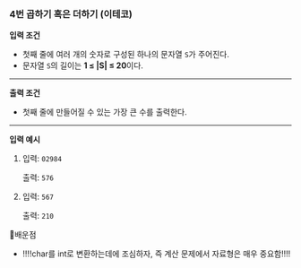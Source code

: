 ### 4번 곱하기 혹은 더하기 (이테코)

 **입력 조건**

- 첫째 줄에 여러 개의 숫자로 구성된 하나의 문자열 `S`가 주어진다.
- 문자열 `S`의 길이는 **1 ≤ |S| ≤ 20**이다.

---

 **출력 조건**

- 첫째 줄에 만들어질 수 있는 가장 큰 수를 출력한다.

---

 **입력 예시**

1. 입력: `02984`
    
    출력: `576`
    
2. 입력: `567`
    
    출력: `210`

📌배운점

- !!!!char를 int로 변환하는데에 조심하자, 즉 계산 문제에서 자료형은 매우 중요함!!!!
